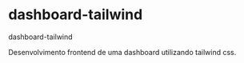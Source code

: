 # dashboard-tailwind
dashboard-tailwind

Desenvolvimento frontend de uma dashboard utilizando tailwind css.

